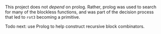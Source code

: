 

This project does not *depend* on prolog. Rather, prolog was used to search for many of the blockless functions, and was part of the decision process that led to `rot3` becoming a primitive.

Todo next: use Prolog to help construct recursive block combinators.



